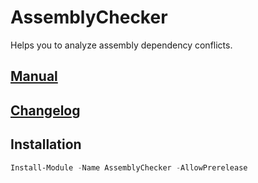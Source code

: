 # AssemblyChecker

Helps you to analyze assembly dependency conflicts.

## [Manual](./docs/)

## [Changelog](./CHANGELOG.md)

## Installation

```powershell
Install-Module -Name AssemblyChecker -AllowPrerelease
```
